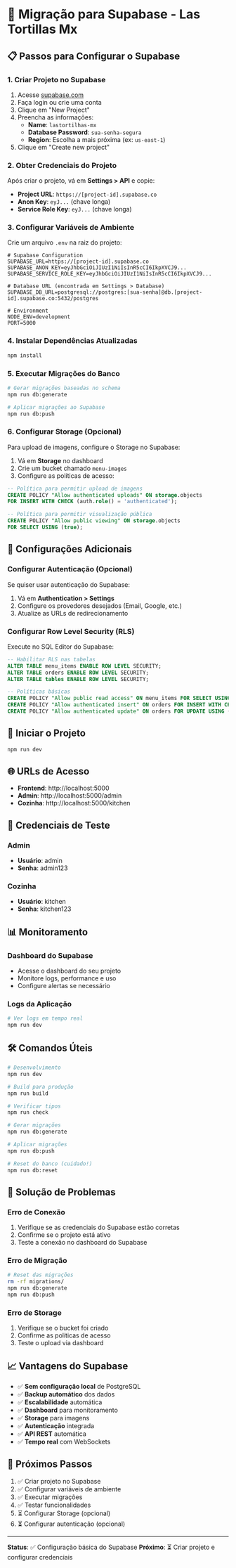 # 🚀 Migração para Supabase - Las Tortillas Mx

## 📋 Passos para Configurar o Supabase

### 1. **Criar Projeto no Supabase**

1. Acesse [supabase.com](https://supabase.com)
2. Faça login ou crie uma conta
3. Clique em "New Project"
4. Preencha as informações:
   - **Name**: `lastortilhas-mx`
   - **Database Password**: `sua-senha-segura`
   - **Region**: Escolha a mais próxima (ex: `us-east-1`)
5. Clique em "Create new project"

### 2. **Obter Credenciais do Projeto**

Após criar o projeto, vá em **Settings > API** e copie:

- **Project URL**: `https://[project-id].supabase.co`
- **Anon Key**: `eyJ...` (chave longa)
- **Service Role Key**: `eyJ...` (chave longa)

### 3. **Configurar Variáveis de Ambiente**

Crie um arquivo `.env` na raiz do projeto:

```env
# Supabase Configuration
SUPABASE_URL=https://[project-id].supabase.co
SUPABASE_ANON_KEY=eyJhbGciOiJIUzI1NiIsInR5cCI6IkpXVCJ9...
SUPABASE_SERVICE_ROLE_KEY=eyJhbGciOiJIUzI1NiIsInR5cCI6IkpXVCJ9...

# Database URL (encontrada em Settings > Database)
SUPABASE_DB_URL=postgresql://postgres:[sua-senha]@db.[project-id].supabase.co:5432/postgres

# Environment
NODE_ENV=development
PORT=5000
```

### 4. **Instalar Dependências Atualizadas**

```bash
npm install
```

### 5. **Executar Migrações do Banco**

```bash
# Gerar migrações baseadas no schema
npm run db:generate

# Aplicar migrações ao Supabase
npm run db:push
```

### 6. **Configurar Storage (Opcional)**

Para upload de imagens, configure o Storage no Supabase:

1. Vá em **Storage** no dashboard
2. Crie um bucket chamado `menu-images`
3. Configure as políticas de acesso:

```sql
-- Política para permitir upload de imagens
CREATE POLICY "Allow authenticated uploads" ON storage.objects
FOR INSERT WITH CHECK (auth.role() = 'authenticated');

-- Política para permitir visualização pública
CREATE POLICY "Allow public viewing" ON storage.objects
FOR SELECT USING (true);
```

## 🔧 Configurações Adicionais

### **Configurar Autenticação (Opcional)**

Se quiser usar autenticação do Supabase:

1. Vá em **Authentication > Settings**
2. Configure os provedores desejados (Email, Google, etc.)
3. Atualize as URLs de redirecionamento

### **Configurar Row Level Security (RLS)**

Execute no SQL Editor do Supabase:

```sql
-- Habilitar RLS nas tabelas
ALTER TABLE menu_items ENABLE ROW LEVEL SECURITY;
ALTER TABLE orders ENABLE ROW LEVEL SECURITY;
ALTER TABLE tables ENABLE ROW LEVEL SECURITY;

-- Políticas básicas
CREATE POLICY "Allow public read access" ON menu_items FOR SELECT USING (true);
CREATE POLICY "Allow authenticated insert" ON orders FOR INSERT WITH CHECK (true);
CREATE POLICY "Allow authenticated update" ON orders FOR UPDATE USING (true);
```

## 🚀 Iniciar o Projeto

```bash
npm run dev
```

## 🌐 URLs de Acesso

- **Frontend**: http://localhost:5000
- **Admin**: http://localhost:5000/admin
- **Cozinha**: http://localhost:5000/kitchen

## 🔑 Credenciais de Teste

### **Admin**
- **Usuário**: admin
- **Senha**: admin123

### **Cozinha**
- **Usuário**: kitchen
- **Senha**: kitchen123

## 📊 Monitoramento

### **Dashboard do Supabase**
- Acesse o dashboard do seu projeto
- Monitore logs, performance e uso
- Configure alertas se necessário

### **Logs da Aplicação**
```bash
# Ver logs em tempo real
npm run dev
```

## 🛠️ Comandos Úteis

```bash
# Desenvolvimento
npm run dev

# Build para produção
npm run build

# Verificar tipos
npm run check

# Gerar migrações
npm run db:generate

# Aplicar migrações
npm run db:push

# Reset do banco (cuidado!)
npm run db:reset
```

## 🐛 Solução de Problemas

### **Erro de Conexão**
1. Verifique se as credenciais do Supabase estão corretas
2. Confirme se o projeto está ativo
3. Teste a conexão no dashboard do Supabase

### **Erro de Migração**
```bash
# Reset das migrações
rm -rf migrations/
npm run db:generate
npm run db:push
```

### **Erro de Storage**
1. Verifique se o bucket foi criado
2. Confirme as políticas de acesso
3. Teste o upload via dashboard

## 📈 Vantagens do Supabase

- ✅ **Sem configuração local** de PostgreSQL
- ✅ **Backup automático** dos dados
- ✅ **Escalabilidade** automática
- ✅ **Dashboard** para monitoramento
- ✅ **Storage** para imagens
- ✅ **Autenticação** integrada
- ✅ **API REST** automática
- ✅ **Tempo real** com WebSockets

## 🎯 Próximos Passos

1. ✅ Criar projeto no Supabase
2. ✅ Configurar variáveis de ambiente
3. ✅ Executar migrações
4. ✅ Testar funcionalidades
5. ⏳ Configurar Storage (opcional)
6. ⏳ Configurar autenticação (opcional)

---

**Status**: ✅ Configuração básica do Supabase
**Próximo**: ⏳ Criar projeto e configurar credenciais